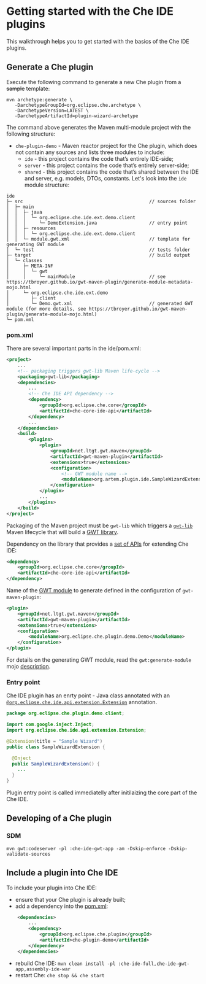 # Getting started with the Che IDE plugins
This walkthrough helps you to get started with the basics of the Che IDE plugins.

## Generate a Che plugin
Execute the following command to generate a new Che plugin from a ~~sample~~ template:
```
mvn archetype:generate \
   -DarchetypeGroupId=org.eclipse.che.archetype \
   -DarchetypeVersion=LATEST \
   -DarchetypeArtifactId=plugin-wizard-archetype
```
The command above generates the Maven multi-module project with the following structure:
- `che-plugin-demo` - Maven reactor project for the Che plugin, which does not contain any sources and lists three modules to include:
  - `ide` - this project contains the code that’s entirely IDE-side;
  - `server` - this project contains the code that’s entirely server-side;
  - `shared` - this project contains the code that’s shared between the IDE and server, e.g. models, DTOs, constants.
Let's look into the `ide` module structure:
```
ide
├─ src                                              // sources folder
│  ├─ main
│  │  ├─ java
│  │  │  └─ org.eclipse.che.ide.ext.demo.client
│  │  │     └─ DemoExtension.java                   // entry point
│  │  ├─ resources
│  │  │  └─ org.eclipse.che.ide.ext.demo.client
│  │  └─ module.gwt.xml                             // template for generating GWT module
│  └─ test                                          // tests folder
├─ target                                           // build output
│  └─ classes
│     ├─ META-INF
│     │  └─ gwt
│     │     └─ mainModule                           // see https://tbroyer.github.io/gwt-maven-plugin/generate-module-metadata-mojo.html
│     └─ org.eclipse.che.ide.ext.demo
│        ├─ client
│        └─ Demo.gwt.xml                            // generated GWT module (for more details, see https://tbroyer.github.io/gwt-maven-plugin/generate-module-mojo.html)
└─ pom.xml
```

### pom.xml
There are several important parts in the ide/pom.xml:
```xml
<project>
    ...
    <!-- packaging triggers gwt-lib Maven life-cycle -->
    <packaging>gwt-lib</packaging>
    <dependencies>
        ...
        <!-- Che IDE API dependency -->
        <dependency>
            <groupId>org.eclipse.che.core</groupId>
            <artifactId>che-core-ide-api</artifactId>
        </dependency>
        ...
    </dependencies>
    <build>
        <plugins>
            <plugin>
                <groupId>net.ltgt.gwt.maven</groupId>
                <artifactId>gwt-maven-plugin</artifactId>
                <extensions>true</extensions>
                <configuration>
                    <!-- GWT module name -->
                    <moduleName>org.artem.plugin.ide.SampleWizardExtension</moduleName>
                </configuration>
            </plugin>
            ...
        </plugins>
    </build>
</project>
```

Packaging of the Maven project must be `gwt-lib` which triggers a [`gwt-lib`](https://tbroyer.github.io/gwt-maven-plugin/lifecycles.html#GWT_Library:_gwt-lib) Maven lifecycle that will build a [GWT library](https://tbroyer.github.io/gwt-maven-plugin/artifact-handlers.html#GWT_Library:_gwt-lib).

Dependency on the library that provides a [set of APIs](https://docs.google.com/spreadsheets/d/1ijapDnl1G7svy7sIKgTntyTuVsnd9nFcH0-357C0MxE/edit#gid=0) for extending Che IDE:
```xml
<dependency>
    <groupId>org.eclipse.che.core</groupId>
    <artifactId>che-core-ide-api</artifactId>
</dependency>
```

Name of the [GWT module](http://www.gwtproject.org/doc/latest/FAQ_Client.html#What_is_a_GWT_Module?) to generate defined in the configuration of `gwt-maven-plugin`:
```xml
<plugin>
    <groupId>net.ltgt.gwt.maven</groupId>
    <artifactId>gwt-maven-plugin</artifactId>
    <extensions>true</extensions>
    <configuration>
        <moduleName>org.eclipse.che.plugin.demo.Demo</moduleName>
    </configuration>
</plugin>
```
For details on the generating GWT module, read the `gwt:generate-module` mojo [description](https://tbroyer.github.io/gwt-maven-plugin/generate-module-mojo.html).

### Entry point
Che IDE plugin has an enrty point - Java class annotated with an [`@org.eclipse.che.ide.api.extension.Extension`](https://github.com/eclipse/che/blob/master/ide/che-core-ide-api/src/main/java/org/eclipse/che/ide/api/extension/Extension.java) annotation.
```java
package org.eclipse.che.plugin.demo.client;

import com.google.inject.Inject;
import org.eclipse.che.ide.api.extension.Extension;

@Extension(title = "Sample Wizard")
public class SampleWizardExtension {

  @Inject
  public SampleWizardExtension() {
    ...
  }
}
```

Plugin entry point is called immediatelly after initilaizing the core part of the Che IDE.

## Developing of a Che plugin

### SDM
`mvn gwt:codeserver -pl :che-ide-gwt-app -am -Dskip-enforce -Dskip-validate-sources`

## Include a plugin into Che IDE
To include your plugin into Che IDE:
- ensure that your Che plugin is already built;
- add a dependency into the [pom.xml](https://github.com/eclipse/che/blob/che6/ide/che-ide-full/pom.xml):
```xml
    <dependencies>
        ...
        <dependency>
            <groupId>org.eclipse.che.plugin</groupId>
            <artifactId>che-plugin-demo</artifactId>
        </dependency>
    </dependencies>
```
- rebuild Che IDE:
`mvn clean install -pl :che-ide-full,che-ide-gwt-app,assembly-ide-war`
- restart Che:
`che stop && che start`

